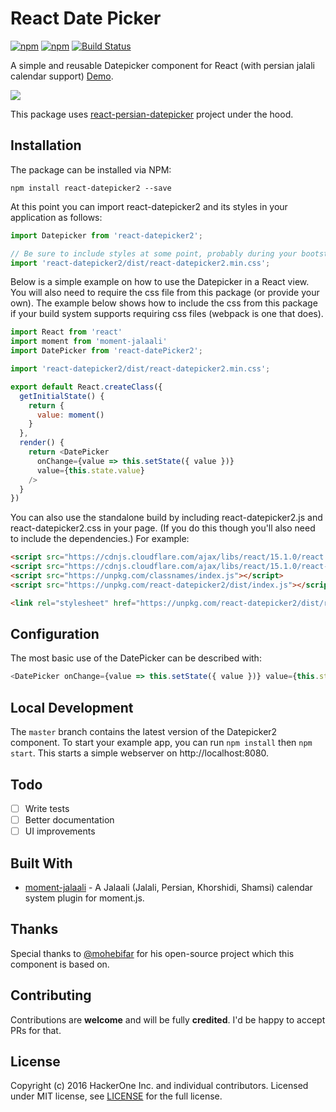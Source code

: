# React Date Picker

[![npm](https://img.shields.io/npm/v/react-datepicker2.svg)](https://www.npmjs.com/package/react-datepicker2)
[![npm](https://img.shields.io/npm/dt/react-datepicker2.svg)](https://www.npmjs.com/package/react-datepicker2)
[![Build Status](https://travis-ci.org/mberneti/react-datepicker2.svg?branch=master)](https://travis-ci.org/mberneti/react-datepicker2)

A simple and reusable Datepicker component for React (with persian jalali calendar support) [Demo](https://mberneti.github.io/react-datepicker2/).

![](https://mberneti.github.io/react-datepicker2/images/react-datepicker2.gif)

This package uses [react-persian-datepicker](https://github.com/evandhq/react-persian-datepicker) project under the hood.

## Installation

The package can be installed via NPM:

```
npm install react-datepicker2 --save
```

At this point you can import react-datepicker2 and its styles in your application as follows:

```js
import Datepicker from 'react-datepicker2';

// Be sure to include styles at some point, probably during your bootstrapping
import 'react-datepicker2/dist/react-datepicker2.min.css';
```

Below is a simple example on how to use the Datepicker in a React view. You will also need to require the css file from this package (or provide your own). The example below shows how to include the css from this package if your build system supports requiring css files (webpack is one that does).

```js
import React from 'react'
import moment from 'moment-jalaali'
import DatePicker from 'react-datePicker2';

import 'react-datepicker2/dist/react-datepicker2.min.css';

export default React.createClass({
  getInitialState() {
    return {
      value: moment()
    }
  },
  render() {
    return <DatePicker
      onChange={value => this.setState({ value })}
      value={this.state.value}
    />
  }
})

```
You can also use the standalone build by including react-datepicker2.js and react-datepicker2.css in your page. (If you do this though you'll also need to include the dependencies.) For example:
```html
<script src="https://cdnjs.cloudflare.com/ajax/libs/react/15.1.0/react.min.js"></script>
<script src="https://cdnjs.cloudflare.com/ajax/libs/react/15.1.0/react-dom.min.js"></script>
<script src="https://unpkg.com/classnames/index.js"></script>
<script src="https://unpkg.com/react-datepicker2/dist/index.js"></script>

<link rel="stylesheet" href="https://unpkg.com/react-datepicker2/dist/react-datepicker2.min.css">
```

## Configuration

The most basic use of the DatePicker can be described with:

```js
<DatePicker onChange={value => this.setState({ value })} value={this.state.value} />
```

## Local Development

The `master` branch contains the latest version of the Datepicker2 component. To start your example app, you can run `npm install` then `npm start`. This starts a simple webserver on http://localhost:8080.

## Todo

- [ ] Write tests
- [ ] Better documentation
- [ ] UI improvements

## Built With

* [moment-jalaali](https://github.com/jalaali/moment-jalaali) - A Jalaali (Jalali, Persian, Khorshidi, Shamsi) calendar system plugin for moment.js.

## Thanks
Special thanks to [@mohebifar](https://github.com/mohebifar) for his open-source project which this component is based on.

## Contributing
Contributions are **welcome** and will be fully **credited**.
I'd be happy to accept PRs for that.

## License

Copyright (c) 2016 HackerOne Inc. and individual contributors. Licensed under MIT license, see [LICENSE](LICENSE) for the full license.
